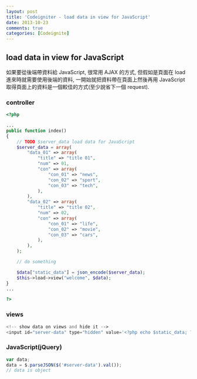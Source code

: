 ```yaml
---
layout: post
title: 'Codeigniter - load data in view for JavaScript'
date: 2013-10-23
comments: true
categories: [Codeignite]
---
```

## load data in view for JavaScript

如果要從後端帶資料給 JavaScript, 很常用 AJAX 的方式, 但假如是頁面在 load 進來時就需要使用後端的資料, 一開始就把資料帶在頁面上然後再用 JavaScript 取得頁面上的資料是一個較佳的方式(至少說省下一個 request).

### controller
```php
<?php

...
public function index()
{
    // TODO $server_data load data for JavaScript
    $server_data = array(
        "data_01" => array(
            "title" => "title 01",
            "num" => 01,
            "con" => array(
                "con_01" => "news",
                "con_02" => "sport",
                "con_03" => "tech",
            ),
        ),
        "data_02" => array(
            "title" => "title 02",
            "num" => 02,
            "con" => array(
                "con_01" => "life",
                "con_02" => "movie",
                "con_03" => "cars",
            ),
        ),
    );

    // do something

    $data["static_data"] = json_encode($server_data);
    $this->load->view("welcome", $data);
}
...

?>
```

### views
```php
<!-- show data on views and hide it -->
<input id="server-data" type="hidden" value='<?php echo $static_data; ?>'>
```

### JavaScript(jQuery)
```javascript
var data;
data = $.parseJSON($('#server-data').val());
// data is object
```
